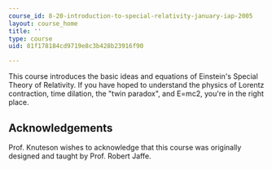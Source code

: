 ```yaml
---
course_id: 8-20-introduction-to-special-relativity-january-iap-2005
layout: course_home
title: ''
type: course
uid: 81f178184cd9719e8c3b428b23916f90

---
```

This course introduces the basic ideas and equations of Einstein's Special Theory of Relativity. If you have hoped to understand the physics of Lorentz contraction, time dilation, the "twin paradox", and E=mc2, you're in the right place.

Acknowledgements
----------------

Prof. Knuteson wishes to acknowledge that this course was originally designed and taught by Prof. Robert Jaffe.
